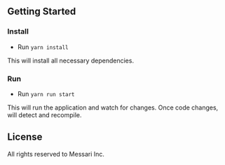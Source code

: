 ## Getting Started

### Install

- Run `yarn install`

This will install all necessary dependencies.

### Run

- Run `yarn run start`

This will run the application and watch for changes. Once code changes, will detect and recompile.

## License

All rights reserved to Messari Inc.

